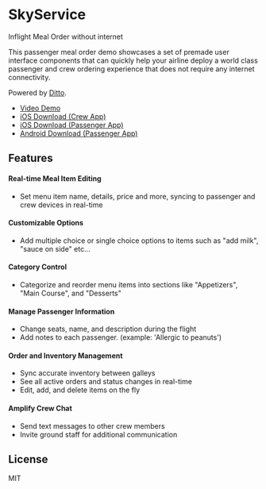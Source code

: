 # SkyService

Inflight Meal Order without internet

This passenger meal order demo showcases a set of premade user interface components that can quickly help your airline deploy a world class passenger and crew ordering experience that does not require any internet connectivity.

Powered by [Ditto](https://ditto.live/).


- [Video Demo](https://www.youtube.com/watch?v=XuUpQ_Oabg0)
- [iOS Download (Crew App)](https://apps.apple.com/us/app/skyservice-crew/id1578101315)
- [iOS Download (Passenger App)](https://apps.apple.com/us/app/skyservice-ditto/id1578101340)
- [Android Download (Passenger App)](https://play.google.com/store/apps/details?id=live.dittolive.skyservice)


## Features

#### Real-time Meal Item Editing
* Set menu item name, details, price and more, syncing to passenger and crew devices in real-time

#### Customizable Options

* Add multiple choice or single choice options to items such as "add milk", "sauce on side" etc...

#### Category Control
* Categorize and reorder menu items into sections like "Appetizers", "Main Course", and "Desserts"

#### Manage Passenger Information
* Change seats, name, and description during the flight
* Add notes to each passenger. (example: 'Allergic to peanuts')

#### Order and Inventory Management
* Sync accurate inventory between galleys
* See all active orders and status changes in real-time
* Edit, add, and delete items on the fly

#### Amplify Crew Chat

* Send text messages to other crew members
* Invite ground staff for additional communication


## License

MIT
